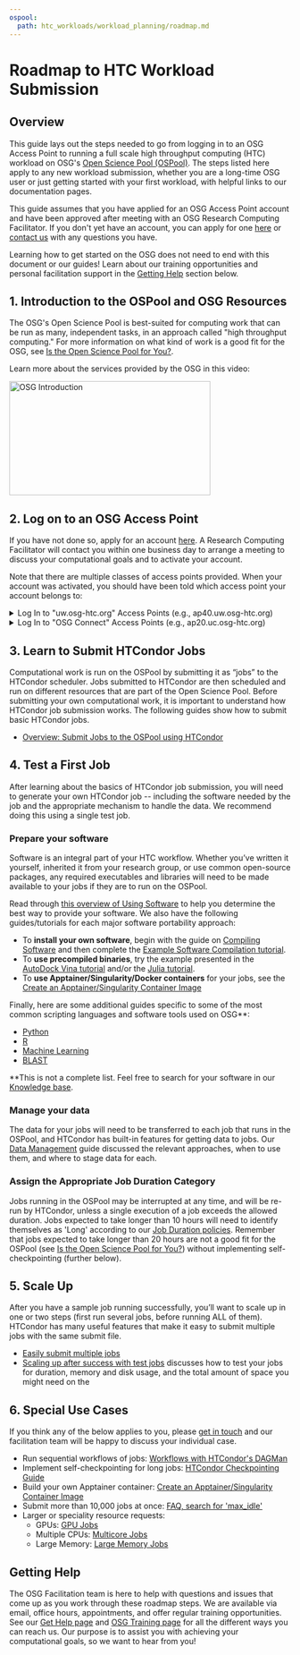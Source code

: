 ```yaml
---
ospool:
  path: htc_workloads/workload_planning/roadmap.md
---
```


Roadmap to HTC Workload Submission
====================================



## Overview

This guide lays out the steps needed to go from logging in to an OSG Access Point to running a full scale high throughput computing 
(HTC) workload on OSG's [Open Science Pool (OSPool)](https://opensciencegrid.org/about/open_science_pool/). 
The steps listed here apply to any new workload 
submission, whether you are a long-time OSG user or just getting 
started with your first workload, with helpful links to our documentation pages. 

This guide assumes that you have applied for an OSG Access Point account and 
have been approved after meeting with an OSG Research Computing Facilitator. 
If you don't yet have an account, you can apply for one [here](https://portal.osg-htc.org/application)
or [contact us](mailto:support@osg-htc.org) with any questions you have. 

Learning how to get started on the OSG does not need to end with this document or 
our guides! Learn about our training opportunities and personal facilitation support 
in the [Getting Help](#getting-help) section below. 

## 1. Introduction to the OSPool and OSG Resources

The OSG's Open Science Pool is best-suited for computing work that can be run as many, independent 
tasks, in an approach called "high throughput computing." For more information 
on what kind of work is a good fit for the OSG, 
see [Is the Open Science Pool for You?](../../../overview/account_setup/is-it-for-you/). 

Learn more about the services provided by the OSG in this video: 

<a href="https://www.youtube.com/watch?v=5FMAFxROGv0"><img alt="OSG Introduction" src="/images/osg-intro-video-screenshot.png" width="360" height="204"></a>

<!-- Diagram/cartoon showing how jobs are distributed to multiple sites across the U.S.-->

## 2. Log on to an OSG Access Point

If you have not done so, apply for an account [here](https://portal.osg-htc.org/application). A Research Computing Facilitator will contact you within one business day to arrange a meeting to discuss your computational goals and to activate your account. 

Note that there are multiple classes of access points provided.
When your account was activated, you should have been told which 
access point your account belongs to:

<details>
<summary>Log In to "uw.osg-htc.org" Access Points (e.g., ap40.uw.osg-htc.org)</summary>
<br>
If your account is on the uw.osg-htc.org Access Points (e.g., accounts on ap40.uw.osg-htc.org), follow instructions in this guide for logging in:
<a href="https://portal.osg-htc.org/documentation/overview/account_setup/comanage-access/">Log In to uw.osg-htc.org Access Points</a>
</details>

<details>
<summary>Log In to "OSG Connect" Access Points (e.g., ap20.uc.osg-htc.org)</summary>
<br>
If your account is on the OSG Connect Access points (e.g., accounts on ap20.uc.osg-htc.org, ap21.uc.osg-htc.org), follow instructions in this guide for logging in:
<a href="https://portal.osg-htc.org/documentation/overview/account_setup/connect-access/">Log In to OSG Connect Access Points</a>
</details>


## 3. Learn to Submit HTCondor Jobs

Computational work is run on the OSPool by submitting it as “jobs” to the
HTCondor scheduler. Jobs submitted to HTCondor are then scheduled and
run on different resources that are part of the Open Science Pool.
Before submitting your own computational work, it is important to
understand how HTCondor job submission works. The following guides show
how to submit basic HTCondor jobs.

- [Overview: Submit Jobs to the OSPool using HTCondor](../../../htc_workloads/workload_planning/htcondor_job_submission/)

## 4. Test a First Job

After learning about the basics of HTCondor job submission, you will
need to generate your own HTCondor job -- including the software needed
by the job and the appropriate mechanism to handle the data. We
recommend doing this using a single test job. 

### Prepare your software

Software is an integral part of your HTC workflow.  Whether you’ve written it yourself, inherited it from your research group, or use common open-source packages, any required executables and libraries will need to be made available to your jobs if they are to run on the OSPool. 

Read through [this overview of Using Software](../../../htc_workloads/using_software/software-overview/) to help you determine the best way to provide your software.  We also have the following guides/tutorials for each major software portability approach:

- To **install your own software**, begin with the guide on [Compiling Software](../../../htc_workloads/using_software/compiling-applications/) and then complete the [Example Software Compilation tutorial](../../../htc_workloads/using_software/example-compilation/).
- To **use precompiled binaries**, try the example presented in the [AutoDock Vina tutorial](../../../software_examples/drug_discovery/tutorial-AutoDockVina/) and/or the [Julia tutorial](../../../software_examples/other_languages_tools/julia-on-osg/).
- To **use Apptainer/Singularity/Docker containers** for your jobs, see the [Create an Apptainer/Singularity Container Image](../../../htc_workloads/using_software/containers-singularity/)

Finally, here are some additional guides specific to some of the most common scripting languages and software tools used on OSG\*\*:

- [Python](../../../software_examples/python/manage-python-packages/)
- [R](../../../software_examples/r/tutorial-R/)
- [Machine Learning](../../../software_examples/machine_learning/tutorial-tensorflow-containers/)
- [BLAST](../../../software_examples/bioinformatics/tutorial-blast-split/)

\*\*This is not a complete list.  Feel free to search for your software in our [Knowledge base](https://support.opensciencegrid.org/support/solutions/). 

### Manage your data

The data for your jobs will need to be transferred to each job that runs in the OSPool, 
and HTCondor has built-in features for getting data to jobs. Our [Data Management](../../../htc_workloads/managing_data/overview/) guide
discussed the relevant approaches, when to use them, and where to stage data for each.
<!--
- Pick a tutorial?
-->

<!-- TODO: add guides
## Organize your files*
## Troubleshooting*
-->

### Assign the Appropriate Job Duration Category

Jobs running in the OSPool may be interrupted at any time, and will be re-run by HTCondor, unless a single execution of a job exceeds the allowed duration. Jobs expected to take longer than 10 hours will need to identify themselves as 'Long' according to our [Job Duration policies](../../../htc_workloads/workload_planning/jobdurationcategory/). Remember that jobs expected to take longer than 20 hours are not a good fit for the OSPool (see [Is the Open Science Pool for You?](../../../overview/account_setup/is-it-for-you/)) without implementing self-checkpointing (further below).

## 5. Scale Up

After you have a sample job running successfully, you’ll want to scale
up in one or two steps (first run several jobs, before running ALL of them). 
HTCondor has many useful features that make it easy to submit
multiple jobs with the same submit file.  

- [Easily submit multiple jobs](../../../htc_workloads/submitting_workloads/submit-multiple-jobs/)
- [Scaling up after success with test jobs](../../../htc_workloads/workload_planning/preparing-to-scale-up/) discusses how to test your jobs for duration, memory and disk usage, and the total amount of space you might need on the 

<!-- TODO: Making jobs resilient* -->

## 6. Special Use Cases

If you think any of the below applies to you, 
please [get in touch](mailto:support@osg-htc.org)
and our facilitation team will be happy to discuss your individual case. 

- Run sequential workflows of jobs: [Workflows with HTCondor's DAGMan](../../../htc_workloads/automated_workflows/dagman-workflows/)
- Implement self-checkpointing for long jobs: [HTCondor Checkpointing Guide](https://htcondor.readthedocs.io/en/latest/users-manual/self-checkpointing-applications.html)
- Build your own Apptainer container: [Create an Apptainer/Singularity Container Image](../../../htc_workloads/using_software/containers-singularity/)
- Submit more than 10,000 jobs at once: [FAQ, search for 'max_idle'](../../../overview/references/frequently-asked-questions/)
- Larger or speciality resource requests: 
	- GPUs: [GPU Jobs](../../../htc_workloads/specific_resource/gpu-jobs/)
	- Multiple CPUs: [Multicore Jobs](../../../htc_workloads/specific_resource/multicore-jobs/)
	- Large Memory: [Large Memory Jobs](../../../htc_workloads/specific_resource/large-memory-jobs/)

## Getting Help 

The OSG Facilitation team is here to help with questions and issues that come up as you work 
through these roadmap steps. We are available via email, office hours, appointments, and offer 
regular training opportunities. See our [Get Help page](../../../support_and_training/support/getting-help-from-RCFs/) and [OSG Training page](../../../support_and_training/training/osgusertraining/)
for all the different ways you can reach us. Our purpose 
is to assist you with achieving your computational goals, so we want to hear from you!
